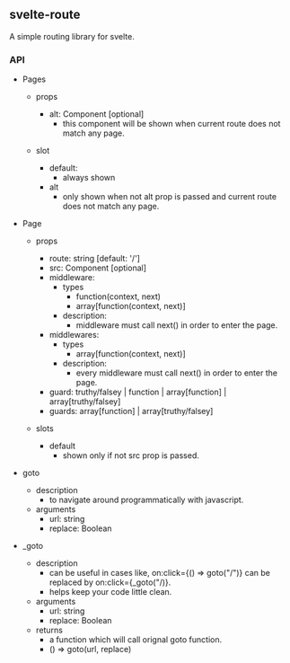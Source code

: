 ## svelte-route

A simple routing library for svelte.

### API

- Pages
    - props
        - alt: Component [optional]
            - this component will be shown when current route does not match any page.

    - slot
        - default:
            - always shown
        - alt
            - only shown when not alt prop is passed and current route does not match any page.

- Page
    - props
        - route: string [default: '/']
        - src: Component [optional]
        - middleware:
            - types
                - function(context, next)
                - array[function(context, next)]
            - description:
                - middleware must call next() in order to enter the page.
        - middlewares:
            - types
                - array[function(context, next)]
            - description:
                - every middleware must call next() in order to enter the page.
        - guard: truthy/falsey | function | array[function] | array[truthy/falsey]
        - guards: array[function] | array[truthy/falsey]

    - slots
        - default
            - shown only if not src prop is passed.

- goto
    - description
        - to navigate around programmatically with javascript.
    - arguments
        - url: string
        - replace: Boolean
- _goto
    - description
        - can be useful in cases like, on:click={() => goto("/")} can be replaced by on:click={_goto("/)}.
        - helps keep your code little clean.
    - arguments
        - url: string
        - replace: Boolean
    - returns
        - a function which will call orignal goto function.
        - () => goto(url, replace)
